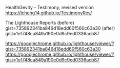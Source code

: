 
HealthGevity - Testimony, revised version
https://lcheng14.github.io/TestimonyRev/

The Lighthouse Reports
(before) 
gist=735892341ba846d18edd60f560c63a30
(after) 
gist=1ef748ca849a190e0d9c9ed0336acb87

https://googlechrome.github.io/lighthouse/viewer/?gist=735892341ba846d18edd60f560c63a30
https://googlechrome.github.io/lighthouse/viewer/?gist=1ef748ca849a190e0d9c9ed0336acb87
